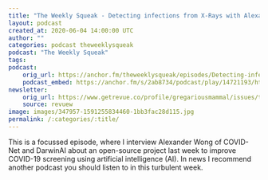 ```yaml
---
title: "The Weekly Squeak - Detecting infections from X-Rays with Alexander Wong of COVID-Net"
layout: podcast
created_at: 2020-06-04 14:00:00 UTC
author: ""
categories: podcast theweeklysqueak
podcast: "The Weekly Squeak"
tags: 
podcast:
    orig_url: https://anchor.fm/theweeklysqueak/episodes/Detecting-infections-from-X-Rays---Alexander-Wong-of-COVID-Net-eevon9
    podcast_embed: https://anchor.fm/s/2ab8734/podcast/play/14721193/https%3A%2F%2Fd3ctxlq1ktw2nl.cloudfront.net%2Fproduction%2F2020-5-4%2F79394942-44100-2-6d274347363ca.mp3
newsletter:
    orig_url: https://www.getrevue.co/profile/gregariousmammal/issues/the-weekly-squeak-alexander-wong-of-covid-net-252834
    source: revuew    
image: images/347957-1591255834460-1bb3fac28d115.jpg
permalink: /:categories/:title/
---
```

This is a focussed episode, where I interview Alexander Wong of COVID-Net and DarwinAI about an open-source project last week to improve COVID-19 screening using artificial intelligence (AI). In news I recommend another podcast you should listen to in this turbulent week.